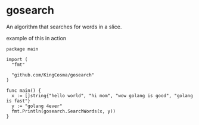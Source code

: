 # gosearch
An algorithm that searches for words in a slice.

example of this in action

```
package main

import (
  "fmt"

  "github.com/KingCosma/gosearch"
)

func main() {
  x := []string{"hello world", "hi mom", "wow golang is good", "golang is fast"}
  y := "golang 4ever"
  fmt.Println(gosearch.SearchWords(x, y))
}


```
